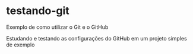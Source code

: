 # testando-git
Exemplo de como utilizar o Git e o GitHub

Estudando e testando as configurações do GitHub em um projeto simples de exemplo

